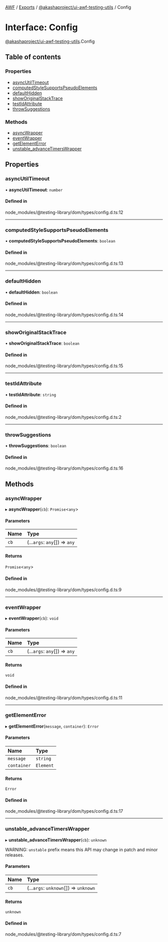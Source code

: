 [AWF](../README.md) / [Exports](../modules.md) / [@akashaproject/ui-awf-testing-utils](../modules/_akashaproject_ui_awf_testing_utils.md) / Config

# Interface: Config

[@akashaproject/ui-awf-testing-utils](../modules/_akashaproject_ui_awf_testing_utils.md).Config

## Table of contents

### Properties

- [asyncUtilTimeout](_akashaproject_ui_awf_testing_utils.Config.md#asyncutiltimeout)
- [computedStyleSupportsPseudoElements](_akashaproject_ui_awf_testing_utils.Config.md#computedstylesupportspseudoelements)
- [defaultHidden](_akashaproject_ui_awf_testing_utils.Config.md#defaulthidden)
- [showOriginalStackTrace](_akashaproject_ui_awf_testing_utils.Config.md#showoriginalstacktrace)
- [testIdAttribute](_akashaproject_ui_awf_testing_utils.Config.md#testidattribute)
- [throwSuggestions](_akashaproject_ui_awf_testing_utils.Config.md#throwsuggestions)

### Methods

- [asyncWrapper](_akashaproject_ui_awf_testing_utils.Config.md#asyncwrapper)
- [eventWrapper](_akashaproject_ui_awf_testing_utils.Config.md#eventwrapper)
- [getElementError](_akashaproject_ui_awf_testing_utils.Config.md#getelementerror)
- [unstable\_advanceTimersWrapper](_akashaproject_ui_awf_testing_utils.Config.md#unstable_advancetimerswrapper)

## Properties

### asyncUtilTimeout

• **asyncUtilTimeout**: `number`

#### Defined in

node_modules/@testing-library/dom/types/config.d.ts:12

___

### computedStyleSupportsPseudoElements

• **computedStyleSupportsPseudoElements**: `boolean`

#### Defined in

node_modules/@testing-library/dom/types/config.d.ts:13

___

### defaultHidden

• **defaultHidden**: `boolean`

#### Defined in

node_modules/@testing-library/dom/types/config.d.ts:14

___

### showOriginalStackTrace

• **showOriginalStackTrace**: `boolean`

#### Defined in

node_modules/@testing-library/dom/types/config.d.ts:15

___

### testIdAttribute

• **testIdAttribute**: `string`

#### Defined in

node_modules/@testing-library/dom/types/config.d.ts:2

___

### throwSuggestions

• **throwSuggestions**: `boolean`

#### Defined in

node_modules/@testing-library/dom/types/config.d.ts:16

## Methods

### asyncWrapper

▸ **asyncWrapper**(`cb`): `Promise`<`any`\>

#### Parameters

| Name | Type |
| :------ | :------ |
| `cb` | (...`args`: `any`[]) => `any` |

#### Returns

`Promise`<`any`\>

#### Defined in

node_modules/@testing-library/dom/types/config.d.ts:9

___

### eventWrapper

▸ **eventWrapper**(`cb`): `void`

#### Parameters

| Name | Type |
| :------ | :------ |
| `cb` | (...`args`: `any`[]) => `any` |

#### Returns

`void`

#### Defined in

node_modules/@testing-library/dom/types/config.d.ts:11

___

### getElementError

▸ **getElementError**(`message`, `container`): `Error`

#### Parameters

| Name | Type |
| :------ | :------ |
| `message` | `string` |
| `container` | `Element` |

#### Returns

`Error`

#### Defined in

node_modules/@testing-library/dom/types/config.d.ts:17

___

### unstable\_advanceTimersWrapper

▸ **unstable_advanceTimersWrapper**(`cb`): `unknown`

WARNING: `unstable` prefix means this API may change in patch and minor releases.

#### Parameters

| Name | Type |
| :------ | :------ |
| `cb` | (...`args`: `unknown`[]) => `unknown` |

#### Returns

`unknown`

#### Defined in

node_modules/@testing-library/dom/types/config.d.ts:7
